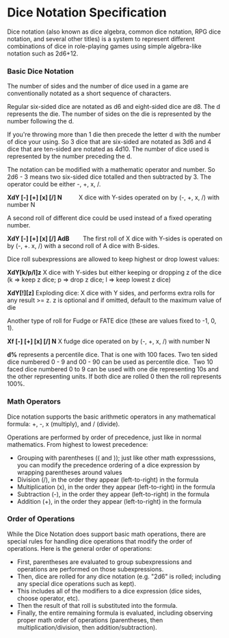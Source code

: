 # Dice Notation Specification
Dice notation (also known as dice algebra, common dice notation, RPG dice notation, and several other titles) is a system to represent different combinations of dice in role-playing games using simple algebra-like notation such as 2d6+12.

### Basic Dice Notation
The number of sides and the number of dice used in a game are conventionally notated as a short sequence of characters.

Regular six-sided dice are notated as d6 and eight-sided dice are d8. The d represents the die. The number of sides on the die is represented by the number following the d.

If you're throwing more than 1 die then precede the letter d with the number of dice your using. So 3 dice that are six-sided are notated as 3d6 and 4 dice that are ten-sided are notated as 4d10. The number of dice used is represented by the number preceding the d.

The notation can be modified with a mathematic operator and number. So 2d6 - 3 means two six-sided dice totalled and then subtracted by 3. The operator could be either -, +, x, /.

__XdY [-] [+] [x] [/] N__          X dice with Y-sides operated on by (-, +, x, /) with number N

A second roll of different dice could be used instead of a fixed operating number.

__XdY [-] [+] [x] [/] AdB__        The first roll of X dice with Y-sides is operated on by (-, +. x, /) with a second roll of A dice with B-sides.

Dice roll subexpressions are allowed to keep highest or drop lowest values:

__XdY[k/p/l]z__                    X dice with Y-sides but either keeping or dropping z of the dice (k => keep z dice; p => drop z dice; l => keep lowest z dice)

__XdY[!][z]__                      Exploding dice: X dice with Y sides, and performs extra rolls for any result >= z. z is optional and if omitted, default to the maximum value of die

Another type of roll for Fudge or FATE dice (these are values fixed to -1, 0, 1).

__Xf [-] [+] [x] [/] N__           X fudge dice operated on by (-, +, x, /) with number N

__d%__ represents a percentile dice. That is one with 100 faces. Two ten sided dice numbered 0 - 9 and 00 - 90 can be used as percentile dice.  Two 10 faced dice numbered 0 to 9 can be used with one die representing 10s and the other representing units. If both dice are rolled 0 then the roll represents 100%.

### Math Operators 
Dice notation supports the basic arithmetic operators in any mathematical formula: +, -, x (multiply), and / (divide).

Operations are performed by order of precedence, just like in normal mathematics. From highest to lowest precedence: 
* Grouping with parentheses (( and )); just like other math expresssions, you can modify the precedence ordering of a dice expression by wrapping parentheses around values 
* Division (/), in the order they appear (left-to-right) in the formula 
* Multiplication (x), in the order they appear (left-to-right) in the formula 
* Subtraction (-), in the order they appear (left-to-right) in the formula 
* Addition (+), in the order they appear (left-to-right) in the formula 

### Order of Operations 
While the Dice Notation does support basic math operations, there are special rules for handling dice operations that modify the order of operations. Here is the general order of operations: 
* First, parentheses are evaluated to group subexpressions and operations are performed on those subexpressions.
* Then, dice are rolled for any dice notation (e.g. "2d6" is rolled; including any special dice operations such as kept).
* This includes all of the modifiers to a dice expression (dice sides, choose operator, etc).
* Then the result of that roll is substituted into the formula. 
* Finally, the entire remaining formula is evaluated, including observing proper math order of operations (parentheses, then multiplication/division, then addition/subtraction). 
